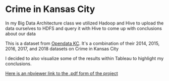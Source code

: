 # Crime in Kansas City

In my Big Data Architecture class we utilized Hadoop and Hive to upload the data ourselves to HDFS and query it with Hive to come up with conclusions about our data

This is a dataset from [Opendata KC](https://data.kcmo.org/). It's a combination of their 2014, 2015, 2016, 2017, and 2018 datasets on Crime in Kansas City

I decided to also visualize some of the results within Tableau to highlight my conclusions.

[Here is an nbviewer link to the .pdf form of the project](https://nbviewer.jupyter.org/github/mwmcnall/SchoolProjects/blob/project-finding/Big%20Data%20Architecture/KC%20Crime.pdf)
